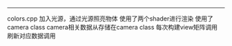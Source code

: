***
colors.cpp
加入光源，通过光源照亮物体
使用了两个shader进行渲染
使用了camera class
camera相关数据从存储在camera class
每次构建view矩阵调用
刷新对应数据调用
